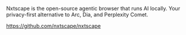 Nxtscape is the open-source agentic browser that runs AI locally. Your privacy-first alternative to Arc, Dia, and Perplexity Comet.

https://github.com/nxtscape/nxtscape